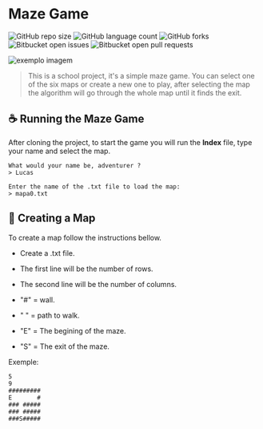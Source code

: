 # Maze Game

<!---Esses são exemplos. Veja https://shields.io para outras pessoas ou para personalizar este conjunto de escudos. Você pode querer incluir dependências, status do projeto e informações de licença aqui--->

![GitHub repo size](https://img.shields.io/github/repo-size/LucasCester/maze-game?style=for-the-badge)
![GitHub language count](https://img.shields.io/github/languages/count/LucasCester/maze-game?style=for-the-badge)
![GitHub forks](https://img.shields.io/github/forks/LucasCester/maze-game?style=for-the-badge)
![Bitbucket open issues](https://img.shields.io/bitbucket/issues/LucasCester/maze-game?style=for-the-badge)
![Bitbucket open pull requests](https://img.shields.io/bitbucket/pr-raw/LucasCester/maze-game?style=for-the-badge)

<img src="https://st.depositphotos.com/2875617/3497/v/600/depositphotos_34971427-stock-illustration-simple-maze.jpg" alt="exemplo imagem">

> This is a school project, it's a simple maze game. You can select one of the six maps or create a new one to play, after 
> selecting the map the algorithm will go through the whole map until it finds the exit.

## ☕ Running the Maze Game

After cloning the project, to start the game you will run the **Index** file, type your name and select the map.

```
What would your name be, adventurer ?
> Lucas

Enter the name of the .txt file to load the map:
> mapa0.txt
```

## 📐 Creating a Map

To create a map follow the instructions bellow.

- Create a .txt file.
- The first line will be the number of rows.
- The second line will be the number of columns.



- "#" = wall.
- " " = path to walk.
- "E" = The begining of the maze.
- "S" = The exit of the maze.

Exemple:

```
5
9
#########
E       #
### #####
### #####
###S#####
```
